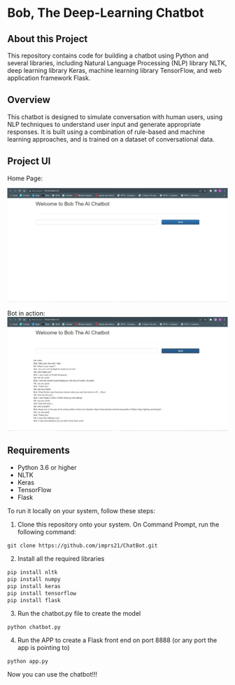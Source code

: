 # Bob, The Deep-Learning Chatbot

## About this Project
This repository contains code for building a chatbot using Python and several libraries, including Natural Language Processing (NLP) library NLTK, deep learning library Keras, machine learning library TensorFlow, and web application framework Flask.


## Overview
This chatbot is designed to simulate conversation with human users, using NLP techniques to understand user input and generate appropriate responses. It is built using a combination of rule-based and machine learning approaches, and is trained on a dataset of conversational data.
## Project UI
Home Page:

<img src="images/C1.JPG">

Bot in action:
<img src="images/C2.JPG">


## Requirements
- Python 3.6 or higher
- NLTK
- Keras
- TensorFlow
- Flask
  

To run it locally on your system, follow these steps:
1. Clone this repository onto your system. On Command Prompt, run the following command:
```
git clone https://github.com/imprs21/ChatBot.git
```

2. Install all the required libraries 
```
pip install nltk
pip install numpy
pip install keras
pip install tensorflow
pip install flask
```

3. Run the chatbot.py file to create the model
```
python chatbot.py
```

4. Run the APP to create a Flask front end on port 8888 (or any port the app is pointing to)
```
python app.py
```
Now you can use the chatbot!!!

